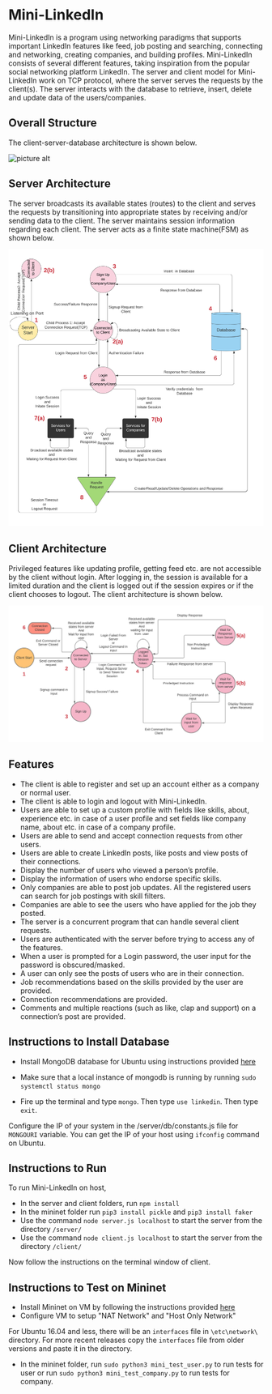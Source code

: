 # Mini-LinkedIn

Mini-LinkedIn is a program using networking paradigms that supports important LinkedIn features like feed, job posting and searching, connecting and networking, creating companies, and building profiles. Mini-LinkedIn consists of several different features, taking inspiration from the popular social networking platform LinkedIn. The server and client model for Mini-LinkedIn work on TCP protocol, where the server serves the requests by the client(s). The server interacts with the database to retrieve, insert, delete and update data of the users/companies. 

## Overall Structure

The client-server-database architecture is shown below.

![picture alt](./architecture/client_server_database.png "Architecture")

## Server Architecture

The server broadcasts its available states (routes) to the client and serves the requests by transitioning into appropriate states by receiving and/or sending data to the client. The server maintains session information regarding each client. The server acts as a finite state machine(FSM) as shown below.

![picture alt](./architecture/LinkedIn_Server.png "Server")

## Client Architecture

Privileged features like updating profile, getting feed etc. are not accessible by the client without login. After logging in, the session is available for a limited duration and the client is logged out if the session expires or if the client chooses to logout. The client architecture is shown below.

![picture alt](./architecture/LinkedIn_Client.png "Client")

## Features

* The client is able to register and set up an account either as a company or normal user. 
* The client is able to login and logout with Mini-LinkedIn. 
* Users are able to set up a custom profile with fields like skills, about, experience etc. in case of a user profile and set fields like company name, about etc. in case of a company profile.
* Users are able to send and accept connection requests from other users.
* Users are able to create LinkedIn posts, like posts and view posts of their connections.
* Display the number of users who viewed a person’s profile.
* Display the information of users who endorse specific skills.
* Only companies are able to post job updates. All the registered users can search for job postings with skill filters.
* Companies are able to see the users who have applied for the job they posted.
* The server is a concurrent program that can handle several client requests. 
* Users are authenticated with the server before trying to access any of the features. 
* When a user is prompted for a Login password, the user input for the password is obscured/masked.
* A user can only see the posts of users who are in their connection. 
* Job recommendations based on the skills provided by the user are provided.
* Connection recommendations are provided.
* Comments and multiple reactions (such as like, clap and support) on a connection’s post are provided.

## Instructions to Install Database

* Install MongoDB database for Ubuntu using instructions provided [here](https://docs.mongodb.com/manual/tutorial/install-mongodb-on-ubuntu/)

* Make sure that a local instance of mongodb is running by running `sudo systemctl status mongo` 
* Fire up the terminal and type `mongo`. Then type `use linkedin`. Then  type `exit`.

Configure the IP of your system in the /server/db/constants.js file for `MONGOURI` variable.
You can get the IP of your host using `ifconfig` command on Ubuntu.

## Instructions to Run

To run Mini-LinkedIn on host, 
* In the server and client folders, run `npm install`
* In the mininet folder run `pip3 install pickle` and `pip3 install faker`
* Use the command `node server.js localhost` to start the server from the directory `/server/`
* Use the command `node client.js localhost` to start the server from the directory `/client/`

Now follow the instructions on the terminal window of client.

## Instructions to Test on Mininet

* Install Mininet on VM by following the instructions provided [here](http://mininet.org/download/)
* Configure VM to setup "NAT Network" and "Host Only Network"

For Ubuntu 16.04 and less, there will be an `interfaces` file in `\etc\network\` directory. For more recent releases
copy the `interfaces` file from older versions and paste it in the directory. 

* In the mininet folder, run `sudo python3 mini_test_user.py` to run tests for user or run `sudo python3 mini_test_company.py` to run tests for company.
